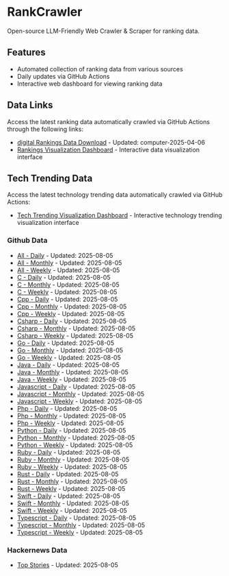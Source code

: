 # RankCrawler

Open-source LLM-Friendly Web Crawler & Scraper for ranking data.

## Features

* Automated collection of ranking data from various sources
* Daily updates via GitHub Actions
* Interactive web dashboard for viewing ranking data


## Data Links

Access the latest ranking data automatically crawled via GitHub Actions through the following links:

* [digital Rankings Data Download](https://github.com/chenjy16/RankCrawler/blob/main/data/1688/digital_computer_2025-04-06.json) - Updated: computer-2025-04-06
* [Rankings Visualization Dashboard](https://chenjy16.github.io/RankCrawler/1688_rankings.html) - Interactive data visualization interface




## Tech Trending Data

Access the latest technology trending data automatically crawled via GitHub Actions:

* [Tech Trending Visualization Dashboard](https://chenjy16.github.io/RankCrawler/tech_trending.html) - Interactive technology trending visualization interface

### Github Data

* [All - Daily](https://github.com/chenjy16/RankCrawler/blob/main/data/github/github_all_daily_2025-08-05.json) - Updated: 2025-08-05
* [All - Monthly](https://github.com/chenjy16/RankCrawler/blob/main/data/github/github_all_monthly_2025-08-05.json) - Updated: 2025-08-05
* [All - Weekly](https://github.com/chenjy16/RankCrawler/blob/main/data/github/github_all_weekly_2025-08-05.json) - Updated: 2025-08-05
* [C - Daily](https://github.com/chenjy16/RankCrawler/blob/main/data/github/github_c_daily_2025-08-05.json) - Updated: 2025-08-05
* [C - Monthly](https://github.com/chenjy16/RankCrawler/blob/main/data/github/github_c_monthly_2025-08-05.json) - Updated: 2025-08-05
* [C - Weekly](https://github.com/chenjy16/RankCrawler/blob/main/data/github/github_c_weekly_2025-08-05.json) - Updated: 2025-08-05
* [Cpp - Daily](https://github.com/chenjy16/RankCrawler/blob/main/data/github/github_cpp_daily_2025-08-05.json) - Updated: 2025-08-05
* [Cpp - Monthly](https://github.com/chenjy16/RankCrawler/blob/main/data/github/github_cpp_monthly_2025-08-05.json) - Updated: 2025-08-05
* [Cpp - Weekly](https://github.com/chenjy16/RankCrawler/blob/main/data/github/github_cpp_weekly_2025-08-05.json) - Updated: 2025-08-05
* [Csharp - Daily](https://github.com/chenjy16/RankCrawler/blob/main/data/github/github_csharp_daily_2025-08-05.json) - Updated: 2025-08-05
* [Csharp - Monthly](https://github.com/chenjy16/RankCrawler/blob/main/data/github/github_csharp_monthly_2025-08-05.json) - Updated: 2025-08-05
* [Csharp - Weekly](https://github.com/chenjy16/RankCrawler/blob/main/data/github/github_csharp_weekly_2025-08-05.json) - Updated: 2025-08-05
* [Go - Daily](https://github.com/chenjy16/RankCrawler/blob/main/data/github/github_go_daily_2025-08-05.json) - Updated: 2025-08-05
* [Go - Monthly](https://github.com/chenjy16/RankCrawler/blob/main/data/github/github_go_monthly_2025-08-05.json) - Updated: 2025-08-05
* [Go - Weekly](https://github.com/chenjy16/RankCrawler/blob/main/data/github/github_go_weekly_2025-08-05.json) - Updated: 2025-08-05
* [Java - Daily](https://github.com/chenjy16/RankCrawler/blob/main/data/github/github_java_daily_2025-08-05.json) - Updated: 2025-08-05
* [Java - Monthly](https://github.com/chenjy16/RankCrawler/blob/main/data/github/github_java_monthly_2025-08-05.json) - Updated: 2025-08-05
* [Java - Weekly](https://github.com/chenjy16/RankCrawler/blob/main/data/github/github_java_weekly_2025-08-05.json) - Updated: 2025-08-05
* [Javascript - Daily](https://github.com/chenjy16/RankCrawler/blob/main/data/github/github_javascript_daily_2025-08-05.json) - Updated: 2025-08-05
* [Javascript - Monthly](https://github.com/chenjy16/RankCrawler/blob/main/data/github/github_javascript_monthly_2025-08-05.json) - Updated: 2025-08-05
* [Javascript - Weekly](https://github.com/chenjy16/RankCrawler/blob/main/data/github/github_javascript_weekly_2025-08-05.json) - Updated: 2025-08-05
* [Php - Daily](https://github.com/chenjy16/RankCrawler/blob/main/data/github/github_php_daily_2025-08-05.json) - Updated: 2025-08-05
* [Php - Monthly](https://github.com/chenjy16/RankCrawler/blob/main/data/github/github_php_monthly_2025-08-05.json) - Updated: 2025-08-05
* [Php - Weekly](https://github.com/chenjy16/RankCrawler/blob/main/data/github/github_php_weekly_2025-08-05.json) - Updated: 2025-08-05
* [Python - Daily](https://github.com/chenjy16/RankCrawler/blob/main/data/github/github_python_daily_2025-08-05.json) - Updated: 2025-08-05
* [Python - Monthly](https://github.com/chenjy16/RankCrawler/blob/main/data/github/github_python_monthly_2025-08-05.json) - Updated: 2025-08-05
* [Python - Weekly](https://github.com/chenjy16/RankCrawler/blob/main/data/github/github_python_weekly_2025-08-05.json) - Updated: 2025-08-05
* [Ruby - Daily](https://github.com/chenjy16/RankCrawler/blob/main/data/github/github_ruby_daily_2025-08-05.json) - Updated: 2025-08-05
* [Ruby - Monthly](https://github.com/chenjy16/RankCrawler/blob/main/data/github/github_ruby_monthly_2025-08-05.json) - Updated: 2025-08-05
* [Ruby - Weekly](https://github.com/chenjy16/RankCrawler/blob/main/data/github/github_ruby_weekly_2025-08-05.json) - Updated: 2025-08-05
* [Rust - Daily](https://github.com/chenjy16/RankCrawler/blob/main/data/github/github_rust_daily_2025-08-05.json) - Updated: 2025-08-05
* [Rust - Monthly](https://github.com/chenjy16/RankCrawler/blob/main/data/github/github_rust_monthly_2025-08-05.json) - Updated: 2025-08-05
* [Rust - Weekly](https://github.com/chenjy16/RankCrawler/blob/main/data/github/github_rust_weekly_2025-08-05.json) - Updated: 2025-08-05
* [Swift - Daily](https://github.com/chenjy16/RankCrawler/blob/main/data/github/github_swift_daily_2025-08-05.json) - Updated: 2025-08-05
* [Swift - Monthly](https://github.com/chenjy16/RankCrawler/blob/main/data/github/github_swift_monthly_2025-08-05.json) - Updated: 2025-08-05
* [Swift - Weekly](https://github.com/chenjy16/RankCrawler/blob/main/data/github/github_swift_weekly_2025-08-05.json) - Updated: 2025-08-05
* [Typescript - Daily](https://github.com/chenjy16/RankCrawler/blob/main/data/github/github_typescript_daily_2025-08-05.json) - Updated: 2025-08-05
* [Typescript - Monthly](https://github.com/chenjy16/RankCrawler/blob/main/data/github/github_typescript_monthly_2025-08-05.json) - Updated: 2025-08-05
* [Typescript - Weekly](https://github.com/chenjy16/RankCrawler/blob/main/data/github/github_typescript_weekly_2025-08-05.json) - Updated: 2025-08-05

### Hackernews Data

* [Top Stories](https://github.com/chenjy16/RankCrawler/blob/main/data/hackernews/hackernews_top_2025-08-05.json) - Updated: 2025-08-05


